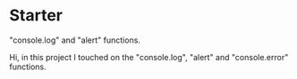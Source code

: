 # Starter
 "console.log" and "alert" functions.

Hi, in this project I touched on the "console.log", "alert" and "console.error" functions.